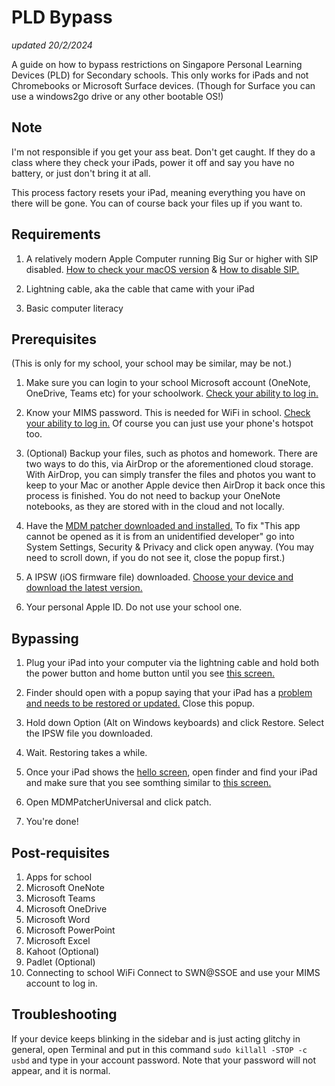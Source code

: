 
# PLD Bypass
*updated 20/2/2024*

A guide on how to bypass restrictions on Singapore Personal Learning Devices (PLD) for Secondary schools. This only works for iPads and not Chromebooks or Microsoft Surface devices. (Though for Surface you can use a windows2go drive or any other bootable OS!)

## Note
I'm not responsible if you get your ass beat. Don't get caught. If they do a class where they check your iPads, power it off and say you have no battery, or just don't bring it at all.

This process factory resets your iPad, meaning everything you have on there will be gone. You can of course back your files up if you want to.

## Requirements
1. A relatively modern Apple Computer running Big Sur or higher with SIP disabled. [How to check your macOS version](https://support.apple.com/en-sg/109033) & [How to disable SIP.](https://developer.apple.com/documentation/security/disabling_and_enabling_system_integrity_protection)


2. Lightning cable, aka the cable that came with your iPad

3. Basic computer literacy


## Prerequisites

(This is only for my school, your school may be similar, may be not.)
1. Make sure you can login to your school Microsoft account (OneNote, OneDrive, Teams etc) for your schoolwork. [Check your ability to log in.](https://www.onenote.com/hrd)

2. Know your MIMS password. This is needed for WiFi in school. [Check your ability to log in.](https://idp.mims.moe.gov.sg/nidp/app/login) Of course you can just use your phone's hotspot too.

3. (Optional) Backup your files, such as photos and homework. There are two ways to do this, via AirDrop or the aforementioned cloud storage. With AirDrop, you can simply transfer the files and photos you want to keep to your Mac or another Apple device then AirDrop it back once this process is finished. You do not need to backup your OneNote notebooks, as they are stored with in the cloud and not locally.

4. Have the [MDM patcher downloaded and installed.](https://github.com/j4nf4b3l/MDMPatcher-Universal/releases/download/v1.0/MDMPatcher_Universal_v1.dmg) To fix "This app cannot be opened as it is from an unidentified developer" go into System Settings, Security & Privacy and click open anyway. (You may need to scroll down, if you do not see it, close the popup first.)

5. A IPSW (iOS firmware file) downloaded. [Choose your device and download the latest version.](https://ipsw.me/product/iPad)

6. Your personal Apple ID. Do not use your school one.


## Bypassing

1. Plug your iPad into your computer via the lightning cable and hold both the power button and home button until you see [this screen.](https://cdsassets.apple.com/live/7WUAS350/images/ipad/ipad/recovery-mode-ipad-pro-face-id.png)

2. Finder should open with a popup saying that your iPad has a [problem and needs to be restored or updated.](https://cdsassets.apple.com/live/7WUAS350/images/mac-os/monterey/macos-monterey-finder-update-restore-ipad-finder.png) Close this popup.

3. Hold down Option (Alt on Windows keyboards) and click Restore. Select the IPSW file you downloaded.

4. Wait. Restoring takes a while.

5. Once your iPad shows the [hello screen](https://help.apple.com/assets/65691320E7FC42EA3F02A1D8/6569132237A5D113A9082F2E/en_US/b3e222b3c922318d01364ad0cd4cfbfb.png), open finder and find your iPad and make sure that you see somthing similar to [this screen.](https://www.cnet.com/a/img/resize/af53a594388baea1a341940f63091ad62fcf48a9/hub/2017/08/30/a4096c4b-d91f-4177-a798-88e1c7c6d991/itunes-restore-from-backup.jpg?auto=webp&width=1200)

6. Open MDMPatcherUniversal and click patch. 

7. You're done!

## Post-requisites
 1. Apps for school
   1. Microsoft OneNote
   2. Microsoft Teams
   3. Microsoft OneDrive
   4. Microsoft Word
   5. Microsoft PowerPoint
   6. Microsoft Excel
   7. Kahoot (Optional)
   8. Padlet (Optional)
 2. Connecting to school WiFi
      Connect to SWN@SSOE and use your MIMS account to log in.

## Troubleshooting
If your device keeps blinking in the sidebar and is just acting glitchy in general, open Terminal and put in this command `sudo killall -STOP -c usbd` and type in your account password. Note that your password will not appear, and it is normal.
